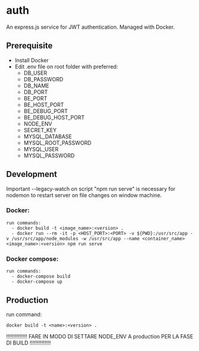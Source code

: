 # auth
An express.js service for JWT authentication.
Managed with Docker.

## Prerequisite

  - Install Docker
  - Edit .env file on root folder with preferred:
    - DB_USER
    - DB_PASSWORD
    - DB_NAME
    - DB_PORT
    - BE_PORT
    - BE_HOST_PORT
    - BE_DEBUG_PORT
    - BE_DEBUG_HOST_PORT
    - NODE_ENV
    - SECRET_KEY
    - MYSQL_DATABASE
    - MYSQL_ROOT_PASSWORD
    - MYSQL_USER
    - MYSQL_PASSWORD

## Development

  Important --legacy-watch on script "npm run serve" is necessary for nodemon to restart server on file changes on window machine.

  ### Docker:
    run commands:
      - docker build -t <image_name>:<version> .
      - docker run --rm -it -p <HOST_PORT>:<PORT> -v ${PWD}:/usr/src/app -v /usr/src/app/node_modules -w /usr/src/app --name <container_name> <image_name>:<version> npm run serve

  ### Docker compose:
    run commands:
      - docker-compose build
      - docker-compose up

## Production

  run command:

    docker build -t <name>:<version> .


!!!!!!!!!!!!!! FARE IN MODO DI SETTARE NODE_ENV A production PER LA FASE DI BUILD !!!!!!!!!!!!!!